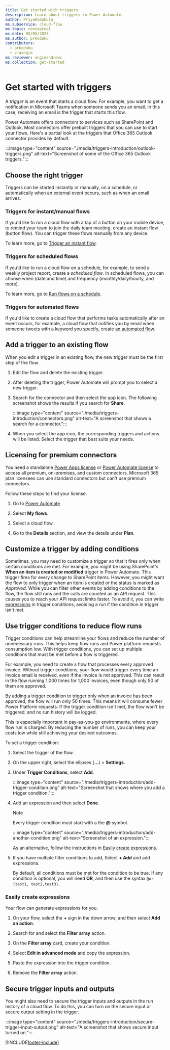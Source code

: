 ```yaml
---
title: Get started with triggers
description: Learn about triggers in Power Automate.
author: PriyaKodukula
ms.subservice: cloud-flow
ms.topic: conceptual
ms.date: 05/05/2023
ms.author: prkoduku
contributors:
  - prkoduku
  - v-aangie
ms.reviewer: angieandrews
ms.collection: get-started
---
```


# Get started with triggers

A *trigger* is an event that starts a cloud flow. For example, you want to get a notification in Microsoft Teams when someone sends you an email. In this case, receiving an email is the trigger that starts this flow.

Power Automate offers connectors to services such as SharePoint and Outlook. Most connectors
offer prebuilt triggers that you can use to start your flows. Here's a partial look at the triggers that Office 365 Outlook connector provides by default.

:::image type="content" source="./media/triggers-introduction/outlook-triggers.png" alt-text="Screenshot of some of the Office 365 Outlook triggers.":::

## Choose the right trigger

Triggers can be started instantly or manually, on a schedule, or automatically when an external event occurs, such as when an email arrives.

### Triggers for instant/manual flows

If you'd like to run a cloud flow with a tap of a button on your mobile device, to remind your team to join the daily team meeting, create an instant flow (button flow). You can trigger these flows manually from any device.

To learn more, go to [Trigger an instant flow](./introduction-to-button-flows.md#trigger-an-instant-flow).

### Triggers for scheduled flows

If you'd like to run a cloud flow on a schedule, for example, to send a weekly project report, create a *scheduled flow*. In scheduled flows, you can choose when (date and time) and frequency (monthly/daily/hourly, and more).

To learn more, go to [Run flows on a schedule](./run-scheduled-tasks.md).

### Triggers for automated flows

If you'd like to create a cloud flow that performs tasks automatically after an event occurs, for example, a cloud flow that notifies you by email when someone tweets with a keyword you specify, create [an automated flow](./get-started-logic-flow.md).

## Add a trigger to an existing flow

When you edit a trigger in an existing flow, the new trigger must be the first step of the flow.

1. Edit the flow and delete the existing trigger.

1. After deleting the trigger, Power Automate will prompt you to select a new trigger.

1. Search for the connector and then select the app icon. The following screenshot shows the results if you search for **Share**.

    :::image type="content" source="./media/triggers-introduction/connectors.png" alt-text="A screenshot that shows a search for a connector.":::

1. When you select the app icon, the corresponding triggers and actions will be listed. Select the trigger that best suits your needs.

## Licensing for premium connectors

You need a standalone [Power Apps license](https://powerapps.microsoft.com/pricing/) or [Power Automate license](https://make.powerautomate.com/pricing/) to access all premium, on-premises, and custom connectors. Microsoft 365 plan licensees can use standard connectors but can't use premium connectors.

Follow these steps to find your license.

1. Go to [Power Automate](https://make.powerautomate.com)

1. Select **My flows**.

1. Select a cloud flow.

1. Go to the **Details** section, and view the details under **Plan**.

## Customize a trigger by adding conditions

Sometimes, you may need to customize a trigger so that it fires only when certain conditions are met. For example, you might be using SharePoint's **When an item is created or modified** trigger in Power Automate. This trigger fires for every change to SharePoint items. However, you might want the flow to only trigger when an item is created or the status is marked as *Approved*. While you can filter other events by adding conditions to the flow, the flow still runs and the calls are counted as an API request. This causes you to reach your API request limits faster. To avoid it, you can write [expressions](./use-expressions-in-conditions.md) in trigger conditions, avoiding a *run* if the condition in trigger isn't met.

## Use trigger conditions to reduce flow runs  

Trigger conditions can help streamline your flows and reduce the number of unnecessary runs. This helps keep flow runs and Power platform requests consumption low. With trigger conditions, you can set up multiple conditions that must be met before a flow is triggered.

For example, you need to create a flow that processes every approved invoice. Without trigger conditions, your flow would trigger every time an invoice email is received, even if the invoice is not approved. This can result in the flow running 1,000 times for 1,000 invoices, even though only 50 of them are approved.

By adding a trigger condition to trigger only when an invoice has been approved, the flow will run only 50 times. This means it will consume fewer Power Platform requests. If the trigger condition isn't met, the flow won't be triggered, and no run history will be logged.

This is especially important in pay-as-you-go environments, where every flow run is charged. By reducing the number of runs, you can keep your costs low while still achieving your desired outcomes.

To set a trigger condition:

1. Select the trigger of the flow.

1. On the upper right, select the ellipses (**…**) > **Settings**.  

1. Under **Trigger Conditions**, select **Add**.

    :::image type="content" source="./media/triggers-introduction/add-trigger-condition.png" alt-text="Screenshot that shows where you add a trigger condition.":::

1. Add an expression and then select **Done**.

    >[!NOTE]
    >
    > Every trigger condition must start with a the **@** symbol.
    
    :::image type="content" source="./media/triggers-introduction/add-another-condition.png" alt-text="Screenshot of an expression.":::

    As an alternative, follow the instructions in [Easily create expressions](#easily-create-expressions).

1. If you have multiple filter conditions to add, Select **+ Add** and add expressions.

    By default, all conditions must be met for the condition to be true. If any condition is optional, you will need **OR**, and then use the syntax  `@or (test1, test2,test3)`.

### Easily create expressions

Your flow can generate expressions for you.

1. On your flow, select the **+** sign in the down arrow, and then select **Add an action**.

1. Search for and select the **Filter array** action.

1. On the **Filter array** card, create your condition.

1. Select **Edit in advanced mode** and copy the expression.

1. Paste the expression into the trigger condition.

1. Remove the **Filter array** action.

## Secure trigger inputs and outputs

You might also need to secure the trigger inputs and outputs in the run history of a cloud flow. To do this, you can turn on the secure input or secure output setting in the trigger.

:::image type="content" source="./media/triggers-introduction/secure-trigger-input-output.png" alt-text="A screenshot that shows secure input turned on.":::

[!INCLUDE[footer-include](includes/footer-banner.md)]
